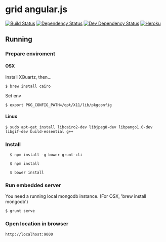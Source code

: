 # grid angular.js

[![Build Status][travis-image]][travis-url]
[![Dependency Status][dep-image]][dep-url]
[![Dev Dependency Status][dev-dep-image]][dev-dep-url]
[![Heroku][heroku-image]][heroku-url]

[travis-image]: https://travis-ci.org/iromu/grid-angularjs.svg?branch=develop
[travis-url]: https://travis-ci.org/iromu/grid-angularjs

[dep-image]: https://david-dm.org/iromu/grid-angularjs/status.png
[dep-url]: https://david-dm.org/iromu/grid-angularjs#info=dependencies&view=table

[dev-dep-image]: https://david-dm.org/iromu/grid-angularjs/dev-status.png
[dev-dep-url]: https://david-dm.org/iromu/grid-angularjs#info=devDependencies&view=table

[heroku-image]: https://heroku-badge.herokuapp.com/?app=grid-angularjs
[heroku-url]: https://grid-angularjs.herokuapp.com


## Running

### Prepare enviroment
  
#### OSX
  
  Install XQuartz, then...

    $ brew install cairo
    
   Set env
   
    $ export PKG_CONFIG_PATH=/opt/X11/lib/pkgconfig
    
#### Linux

    $ sudo apt-get install libcairo2-dev libjpeg8-dev libpango1.0-dev libgif-dev build-essential g++

  
  
### Install
  
      $ npm install -g bower grunt-cli
    
      $ npm install
    
      $ bower install
  
### Run embedded server

You need a running local mongodb instance. (For OSX, 'brew install mongodb')

    $ grunt serve
  
### Open location in browser

    http://localhost:9000

